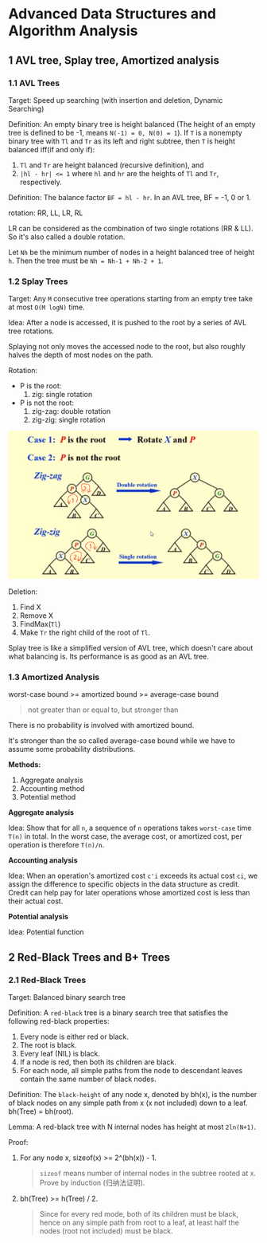 # Advanced Data Structures and Algorithm Analysis

## 1 AVL tree, Splay tree, Amortized analysis

### 1.1 AVL Trees

Target: Speed up searching (with insertion and deletion, Dynamic Searching)

Definition: An empty binary tree is height balanced (The height of an empty tree is defined to be -1, means `N(-1) = 0, N(0) = 1`). If `T` is a nonempty binary tree with `Tl` and `Tr` as its left and right subtree, then `T` is height balanced iff(if and only if):
1. `Tl` and `Tr` are height balanced (recursive definition), and
2. `|hl - hr| <= 1` where `hl` and `hr` are the heights of `Tl` and `Tr`, respectively.

Definition: The balance factor `BF = hl - hr`. In an AVL tree, BF = -1, 0 or 1.

rotation: RR, LL, LR, RL

LR can be considered as the combination of two single rotations (RR & LL). So it's also called a double rotation.

Let `Nh` be the minimum number of nodes in a height balanced tree of height `h`. Then the tree must be `Nh = Nh-1 + Nh-2 + 1`.

### 1.2 Splay Trees

Target: Any `M` consecutive tree operations starting from an empty tree take at most `O(M logN)` time.

Idea: After a node is accessed, it is pushed to the root by a series of AVL tree rotations.

Splaying not only moves the accessed node to the root, but also roughly halves the depth of most nodes on the path.

Rotation:
* P is the root:
    1. zig: single rotation
* P is not the root:
    1. zig-zag: double rotation
    2. zig-zig: single rotation

![splay_tree_rotate](./pic/splay_tree_rotate.png)

Deletion:
1. Find X
2. Remove X
3. FindMax(`Tl`)
4. Make `Tr` the right child of the root of `Tl`.

Splay tree is like a simplified version of AVL tree, which doesn't care about what balancing is. Its performance is as good as an AVL tree.

### 1.3 Amortized Analysis

worst-case bound >= amortized bound >= average-case bound
> not greater than or equal to, but stronger than

There is no probability is involved with amortized bound.

It's stronger than the so called average-case bound while we have to assume some probability distributions.

**Methods:**
1. Aggregate analysis
2. Accounting method
3. Potential method

**Aggregate analysis**

Idea: Show that for all `n`, a sequence of `n` operations takes `worst-case` time `T(n)` in total. In the worst case, the average cost, or amortized cost, per operation is therefore `T(n)/n`.

**Accounting analysis**

Idea: When an operation's amortized cost `c'i` exceeds its actual cost `ci`, we assign the difference to specific objects in the data structure as credit. Credit can help pay for later operations whose amortized cost is less than their actual cost.

**Potential analysis**

Idea: Potential function

## 2 Red-Black Trees and B+ Trees

### 2.1 Red-Black Trees

Target: Balanced binary search tree

Definition: A `red-black` tree is a binary search tree that satisfies the following red-black properties:
1. Every node is either red or black.
2. The root is black.
3. Every leaf (NIL) is black.
4. If a node is red, then both its children are black.
5. For each node, all simple paths from the node to descendant leaves contain the same number of black nodes.

Definition: The `black-height` of any node x, denoted by bh(x), is the number of black nodes on any simple path from x (x not included) down to a leaf. bh(Tree) = bh(root).

Lemma: A red-black tree with N internal nodes has height at most `2ln(N+1)`.

Proof:
1. For any node x, sizeof(x) >= 2^(bh(x)) - 1.
    > `sizeof` means number of internal nodes in the subtree rooted at x. Prove by induction (归纳法证明).
2. bh(Tree) >= h(Tree) / 2.
    > Since for every red mode, both of its children must be black, hence on any simple path from root to a leaf, at least half the nodes (root not included) must be black.







